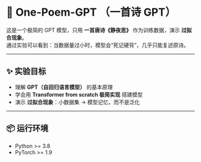 # 🧠 One-Poem-GPT （一首诗 GPT）

这是一个极简的 GPT 模型，只用 **一首唐诗《静夜思》** 作为训练数据，演示 **过拟合现象**。  
通过实验可以看到：当数据量过小时，模型会“死记硬背”，几乎只能复述原诗。

---

## ✨ 实验目标
- 理解 **GPT（自回归语言模型）** 的基本原理  
- 学会用 **Transformer from scratch 极简实现** 搭建模型  
- 演示 **过拟合现象**：小数据集 → 模型记忆，而不是泛化

---

## 📦 运行环境
- Python >= 3.8
- PyTorch >= 1.9

